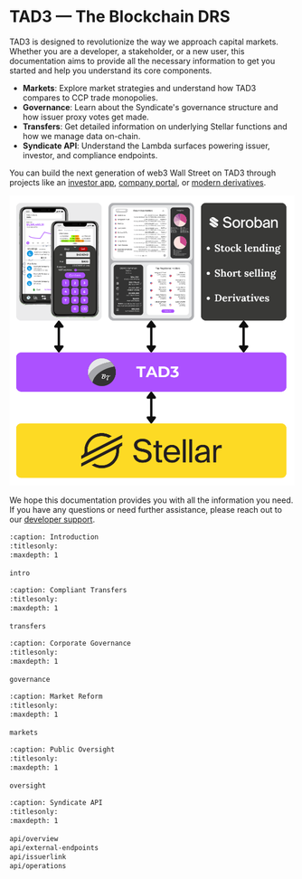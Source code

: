 # TAD3 &mdash; The Blockchain DRS

TAD3 is designed to revolutionize the way we approach capital markets. Whether you are a developer, a stakeholder, or a new user, this documentation aims to provide all the necessary information to get you started and help you understand its core components.

- **Markets**: Explore market strategies and understand how TAD3 compares to CCP trade monopolies.
- **Governance**: Learn about the Syndicate's governance structure and how issuer proxy votes get made.
- **Transfers**: Get detailed information on underlying Stellar functions and how we manage data on-chain.
- **Syndicate API**: Understand the Lambda surfaces powering issuer, investor, and compliance endpoints.

You can build the next generation of web3 Wall Street on TAD3 through projects like an [investor app](https://drive.blocktransfer.com/external/86c6601a688d1a04bb58a9694ae7ebc849820f71c18d39d48b6e1971147590dc), [company portal](https://drive.blocktransfer.com/external/e6d3aea8f0c7b4524ad217da3601e4412729ea6899804d053ffb2911e4f5666d), or [modern derivatives](https://drive.blocktransfer.com/external/7111b901ac531118f9675525baaed7523243b1ac38ddfa03e4bb023dc7315aa8).

![TAD3 Ecosystem](imgs/network-stack.png)

We hope this documentation provides you with all the information you need. If you have any questions or need further assistance, please reach out to our [developer support](mailto:support@blocktransfer.dev).

```{toctree}
:caption: Introduction
:titlesonly:
:maxdepth: 1

intro
```

```{toctree}
:caption: Compliant Transfers
:titlesonly:
:maxdepth: 1

transfers
```

```{toctree}
:caption: Corporate Governance
:titlesonly:
:maxdepth: 1

governance
```

```{toctree}
:caption: Market Reform
:titlesonly:
:maxdepth: 1

markets
```

```{toctree}
:caption: Public Oversight
:titlesonly:
:maxdepth: 1

oversight
```

```{toctree}
:caption: Syndicate API
:titlesonly:
:maxdepth: 1

api/overview
api/external-endpoints
api/issuerlink
api/operations
```
